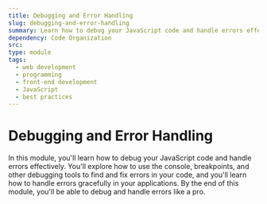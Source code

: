 ```yaml
---
title: Debugging and Error Handling
slug: debugging-and-error-handling
summary: Learn how to debug your JavaScript code and handle errors effectively. Master the basics of debugging and error handling with our course.
dependency: Code Organization
src:
type: module
tags:
  - web development
  - programming
  - front-end development
  - JavaScript
  - best practices
---
```


# Debugging and Error Handling

In this module, you'll learn how to debug your JavaScript code and handle errors effectively. You'll explore how to use the console, breakpoints, and other debugging tools to find and fix errors in your code, and you'll learn how to handle errors gracefully in your applications. By the end of this module, you'll be able to debug and handle errors like a pro.
